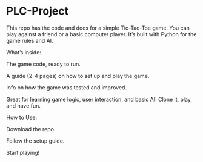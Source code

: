 # PLC-Project

This repo has the code and docs for a simple Tic-Tac-Toe game. You can play against a friend or a basic computer player. It’s built with Python for the game rules and AI.

What’s inside:

The game code, ready to run.

A guide (2-4 pages) on how to set up and play the game.

Info on how the game was tested and improved.

Great for learning game logic, user interaction, and basic AI! Clone it, play, and have fun.

How to Use:

Download the repo.

Follow the setup guide.

Start playing!
